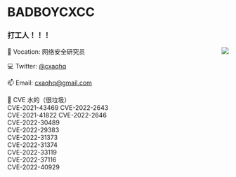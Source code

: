 # BADBOYCXCC 

### 打工人！！！


<img align="right" src="https://github-readme-stats.vercel.app/api?username=badboycxcc&count_private=true&show_icons=true&hide=prs&theme=radical" />

📖 Vocation: 网络安全研究员

💻 Twitter: [@cxaqhq](https://twitter.com/cxaqhq)

📫 Email: cxaqhq@gmail.com



🎉 CVE  水的（很垃圾）   
CVE-2021-43469              CVE-2022-2643     
CVE-2021-41822              CVE-2022-2646    
CVE-2022-30489         
CVE-2022-29383  
CVE-2022-31373  
CVE-2022-31374  
CVE-2022-33119  
CVE-2022-37116   
CVE-2022-40929  
